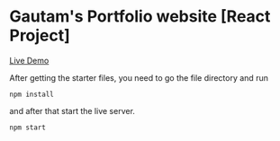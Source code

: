 # Gautam's Portfolio website [React Project]

[Live Demo](www.singhgautam.com)

After getting the starter files, you need to go the file directory and run

```shell
npm install
```

and after that start the live server.

```shell
npm start
```
